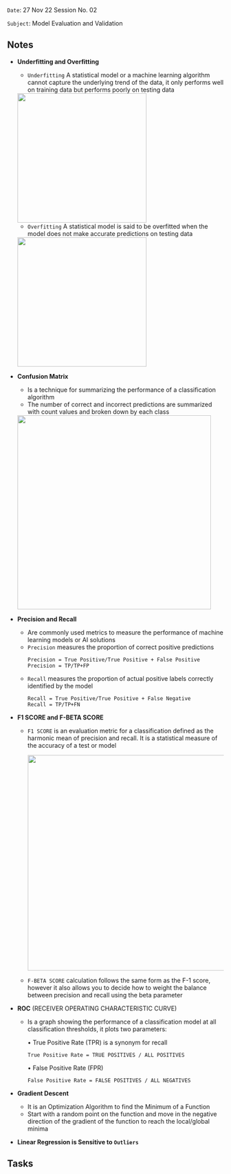 `Date`: 27 Nov 22 Session No. 02

`Subject`: Model Evaluation and Validation

## Notes
- **Underfitting and Overfitting**
  - `Underfitting` A statistical model or a machine learning algorithm cannot capture the underlying trend of the data, it only performs well on training data but performs poorly on testing data 
  
  <img src="https://static.javatpoint.com/tutorial/machine-learning/images/overfitting-and-underfitting2.png" width="300">

  - `Overfitting` A statistical model is said to be overfitted when the model does not make accurate predictions on testing data
  
  <img src="https://static.javatpoint.com/tutorial/machine-learning/images/overfitting-and-underfitting.png" width="300">
  
- **Confusion Matrix**
  - Is a technique for summarizing the performance of a classification algorithm
  - The number of correct and incorrect predictions are summarized with count values and broken down by each class
  
  
  <img src="https://miro.medium.com/max/2560/1*mdtqR2kyElMd0cCGM4gtuw.jpeg" width="450">
  
- **Precision and Recall**
  - Are commonly used metrics to measure the performance of machine learning models or AI solutions
  - `Precision` measures the proportion of correct positive predictions
     ```
     Precision = True Positive/True Positive + False Positive  
     Precision = TP/TP+FP
     ```
  - `Recall` measures the proportion of actual positive labels correctly identified by the model
     ```
     Recall = True Positive/True Positive + False Negative  
     Recall = TP/TP+FN  
     ```
  
- **F1 SCORE and F-BETA SCORE**
  - `F1 SCORE` is an evaluation metric for a classification defined as the harmonic mean of precision and recall. It is a statistical measure of the accuracy of a test or model
  
    <img src="https://camo.githubusercontent.com/21d7bfc19ec219729b9e019bc062bd79f86b26871d9dee8f6f361f1f9b4ce6a5/68747470733a2f2f692e696d6775722e636f6d2f52496a3053776d2e6a706567" width="500">
  
  - `F-BETA SCORE` calculation follows the same form as the F-1 score, however it also allows you to decide how to weight the balance between precision and recall using the beta parameter
  
- **ROC** (RECEIVER OPERATING CHARACTERISTIC CURVE)
  - Is a graph showing the performance of a classification model at all classification thresholds, it plots two parameters:
  
      • True Positive Rate (TPR) is a synonym for recall
     ```
    True Positive Rate = TRUE POSITIVES / ALL POSITIVES
    ```
      
      • False Positive Rate (FPR)
    ```
    False Positive Rate = FALSE POSITIVES / ALL NEGATIVES
    ```
- **Gradient Descent** 
  - It is an Optimization Algorithm to find the Minimum of a Function
  - Start with a random point on the function and move in the negative direction of the gradient of the function to reach the local/global minima
- **Linear Regression is Sensitive to `Outliers`**

## Tasks



  
  
  

  
 

  

